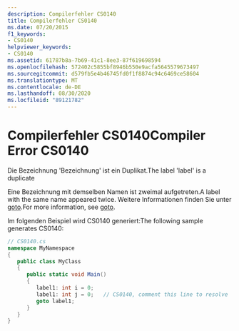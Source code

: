 ```yaml
---
description: Compilerfehler CS0140
title: Compilerfehler CS0140
ms.date: 07/20/2015
f1_keywords:
- CS0140
helpviewer_keywords:
- CS0140
ms.assetid: 61787b8a-7b69-41c1-8ee3-87f619698594
ms.openlocfilehash: 572402c5855bf8946b550e9acfa5645579673497
ms.sourcegitcommit: d579fb5e4b46745fd0f1f8874c94c6469ce58604
ms.translationtype: MT
ms.contentlocale: de-DE
ms.lasthandoff: 08/30/2020
ms.locfileid: "89121782"
---
```

# <a name="compiler-error-cs0140"></a><span data-ttu-id="ac8cc-103">Compilerfehler CS0140</span><span class="sxs-lookup"><span data-stu-id="ac8cc-103">Compiler Error CS0140</span></span>
<span data-ttu-id="ac8cc-104">Die Bezeichnung 'Bezeichnung' ist ein Duplikat.</span><span class="sxs-lookup"><span data-stu-id="ac8cc-104">The label 'label' is a duplicate</span></span>  
  
 <span data-ttu-id="ac8cc-105">Eine Bezeichnung mit demselben Namen ist zweimal aufgetreten.</span><span class="sxs-lookup"><span data-stu-id="ac8cc-105">A label with the same name appeared twice.</span></span> <span data-ttu-id="ac8cc-106">Weitere Informationen finden Sie unter [goto](../language-reference/keywords/goto.md).</span><span class="sxs-lookup"><span data-stu-id="ac8cc-106">For more information, see [goto](../language-reference/keywords/goto.md).</span></span>  
  
 <span data-ttu-id="ac8cc-107">Im folgenden Beispiel wird CS0140 generiert:</span><span class="sxs-lookup"><span data-stu-id="ac8cc-107">The following sample generates CS0140:</span></span>  
  
```csharp  
// CS0140.cs  
namespace MyNamespace  
{  
   public class MyClass  
   {  
      public static void Main()  
      {  
         label1: int i = 0;  
         label1: int j = 0;   // CS0140, comment this line to resolve  
         goto label1;  
      }  
   }  
}  
```

